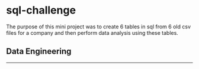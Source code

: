 # sql-challenge
 
The purpose of this mini project was to create 6 tables in sql from 6 old csv files for a company and then perform data analysis using these tables. 

## Data Engineering 
______________________________________________________
